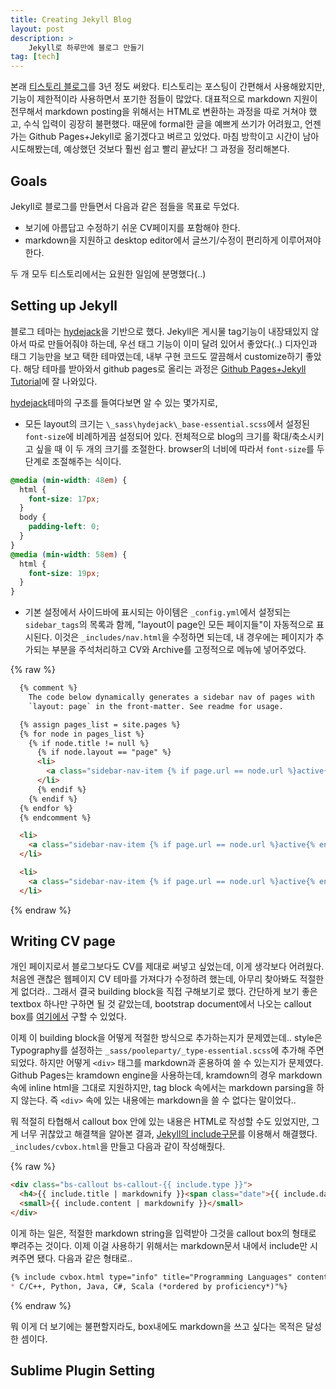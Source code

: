 ```yaml
---
title: Creating Jekyll Blog
layout: post
description: >
    Jekyll로 하루만에 블로그 만들기
tag: [tech]
---
```


본래 [티스토리 블로그](http://1dayleft.tistory.com/)를 3년 정도 써왔다. 티스토리는 포스팅이 간편해서 사용해왔지만, 기능이 제한적이라 사용하면서 포기한 점들이 많았다. 대표적으로 markdown 지원이 전무해서 markdown posting을 위해서는 HTML로 변환하는 과정을 따로 거쳐야 했고, 수식 입력이 굉장히 불편했다. 때문에 formal한 글을 예쁘게 쓰기가 어려웠고, 언젠가는 Github Pages+Jekyll로 옮기겠다고 벼르고 있었다. 마침 방학이고 시간이 남아 시도해봤는데, 예상했던 것보다 훨씬 쉽고 빨리 끝났다! 그 과정을 정리해본다.

<!--more-->

## Goals

Jekyll로 블로그를 만들면서 다음과 같은 점들을 목표로 두었다.

* 보기에 아름답고 수정하기 쉬운 CV페이지를 포함해야 한다.
* markdown을 지원하고 desktop editor에서 글쓰기/수정이 편리하게 이루어져야 한다.

두 개 모두 티스토리에서는 요원한 일임에 분명했다(..)

## Setting up Jekyll

블로그 테마는 [hydejack](https://github.com/qwtel/hydejack)을 기반으로 했다. Jekyll은 게시물 tag기능이 내장돼있지 않아서 따로 만들어줘야 하는데, 우선 태그 기능이 이미 달려 있어서 좋았다(..) 디자인과 태그 기능만을 보고 택한 테마였는데, 내부 구현 코드도 깔끔해서 customize하기 좋았다. 해당 테마를 받아와서 github pages로 올리는 과정은 [Github Pages+Jekyll Tutorial](https://help.github.com/articles/using-jekyll-as-a-static-site-generator-with-github-pages/)에 잘 나와있다.

[hydejack](https://github.com/qwtel/hydejack)테마의 구조를 들여다보면 알 수 있는 몇가지로,

* 모든 layout의 크기는 `\_sass\hydejack\_base-essential.scss`에서 설정된 `font-size`에 비례하게끔 설정되어 있다. 전체적으로 blog의 크기를 확대/축소시키고 싶을 때 이 두 개의 크기를 조절한다. browser의 너비에 따라서 `font-size`를 두 단계로 조절해주는 식이다.

~~~ css
@media (min-width: 48em) {
  html {
    font-size: 17px;
  }
  body {
    padding-left: 0;
  }
}
@media (min-width: 58em) {
  html {
    font-size: 19px;
  }
}
~~~

* 기본 설정에서 사이드바에 표시되는 아이템은 `_config.yml`에서 설정되는 `sidebar_tags`의 목록과 함께, "layout이 page인 모든 페이지들"이 자동적으로 표시된다. 이것은 `_includes/nav.html`을 수정하면 되는데, 내 경우에는 페이지가 추가되는 부분을 주석처리하고 CV와 Archive를 고정적으로 메뉴에 넣어주었다.

{% raw %}
~~~ html
  {% comment %}
    The code below dynamically generates a sidebar nav of pages with
    `layout: page` in the front-matter. See readme for usage.

  {% assign pages_list = site.pages %}
  {% for node in pages_list %}
    {% if node.title != null %}
      {% if node.layout == "page" %}
      <li>
        <a class="sidebar-nav-item {% if page.url == node.url %}active{% endif %}" href="{{ node.url | prepend:site.baseurl }}">{{ node.title }}</a>
      </li>
      {% endif %}
    {% endif %}
  {% endfor %}
  {% endcomment %}

  <li>
    <a class="sidebar-nav-item {% if page.url == node.url %}active{% endif %}" href="/archive">Archive</a>
  </li>

  <li>
    <a class="sidebar-nav-item {% if page.url == node.url %}active{% endif %}" href="/cv">Curriculum Vitae</a>
  </li>
~~~
{% endraw %}

## Writing CV page

개인 페이지로서 블로그보다도 CV를 제대로 써넣고 싶었는데, 이게 생각보다 어려웠다. 처음엔 괜찮은 웹페이지 CV 테마를 가져다가 수정하려 했는데, 아무리 찾아봐도 적절한 게 없더라.. 그래서 결국 building block을 직접 구해보기로 했다. 간단하게 보기 좋은 textbox 하나만 구하면 될 것 같았는데, bootstrap document에서 나오는 callout box를 [여기에서](http://cpratt.co/twitter-bootstrap-callout-css-styles/) 구할 수 있었다.

이제 이 building block을 어떻게 적절한 방식으로 추가하는지가 문제였는데.. style은 Typography를 설정하는 `_sass/pooleparty/_type-essential.scss`에 추가해 주면 되었다. 하지만 어떻게 `<div>` 태그를 markdown과 혼용하여 쓸 수 있는지가 문제였다. Github Pages는 kramdown engine을 사용하는데, kramdown의 경우 markdown 속에 inline html을 그대로 지원하지만, tag block 속에서는 markdown parsing을 하지 않는다. 즉 `<div>` 속에 있는 내용에는 markdown을 쓸 수 없다는 말이었다..

뭐 적절히 타협해서 callout box 안에 있는 내용은 HTML로 작성할 수도 있었지만, 그게 너무 귀찮았고 해결책을 알아본 결과, [Jekyll의 include구문](https://jekyllrb.com/docs/includes/)를 이용해서 해결했다. `_includes/cvbox.html`을 만들고 다음과 같이 작성해줬다.

{% raw %} 
~~~ html
<div class="bs-callout bs-callout-{{ include.type }}">
  <h4>{{ include.title | markdownify }}<span class="date">{{ include.date }}</span></h4>
  <small>{{ include.content | markdownify }}</small>
</div>
~~~

이게 하는 일은, 적절한 markdown string을 입력받아 그것을 callout box의 형태로 뿌려주는 것이다. 이제 이걸 사용하기 위해서는 markdown문서 내에서 include만 시켜주면 됐다. 다음과 같은 형태로..

~~~ markdown
{% include cvbox.html type="info" title="Programming Languages" content="
* C/C++, Python, Java, C#, Scala (*ordered by proficiency*)"%}
~~~
{% endraw %}

뭐 이게 더 보기에는 불편할지라도, box내에도 markdown을 쓰고 싶다는 목적은 달성한 셈이다.

## Sublime Plugin Setting

